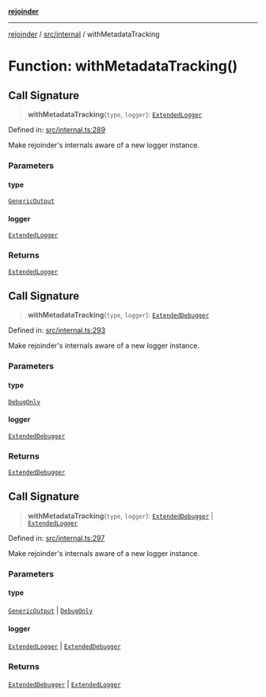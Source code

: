 [**rejoinder**](../../../README.md)

***

[rejoinder](../../../README.md) / [src/internal](../README.md) / withMetadataTracking

# Function: withMetadataTracking()

## Call Signature

> **withMetadataTracking**(`type`, `logger`): [`ExtendedLogger`](../interfaces/ExtendedLogger.md)

Defined in: [src/internal.ts:289](https://github.com/Xunnamius/rejoinder/blob/da115820e8e078fc8d5f9295b571a8c5d1e5f9e7/src/internal.ts#L289)

Make rejoinder's internals aware of a new logger instance.

### Parameters

#### type

[`GenericOutput`](../enumerations/LoggerType.md#genericoutput)

#### logger

[`ExtendedLogger`](../interfaces/ExtendedLogger.md)

### Returns

[`ExtendedLogger`](../interfaces/ExtendedLogger.md)

## Call Signature

> **withMetadataTracking**(`type`, `logger`): [`ExtendedDebugger`](../../interfaces/ExtendedDebugger.md)

Defined in: [src/internal.ts:293](https://github.com/Xunnamius/rejoinder/blob/da115820e8e078fc8d5f9295b571a8c5d1e5f9e7/src/internal.ts#L293)

Make rejoinder's internals aware of a new logger instance.

### Parameters

#### type

[`DebugOnly`](../enumerations/LoggerType.md#debugonly)

#### logger

[`ExtendedDebugger`](../../interfaces/ExtendedDebugger.md)

### Returns

[`ExtendedDebugger`](../../interfaces/ExtendedDebugger.md)

## Call Signature

> **withMetadataTracking**(`type`, `logger`): [`ExtendedDebugger`](../../interfaces/ExtendedDebugger.md) \| [`ExtendedLogger`](../interfaces/ExtendedLogger.md)

Defined in: [src/internal.ts:297](https://github.com/Xunnamius/rejoinder/blob/da115820e8e078fc8d5f9295b571a8c5d1e5f9e7/src/internal.ts#L297)

Make rejoinder's internals aware of a new logger instance.

### Parameters

#### type

[`GenericOutput`](../enumerations/LoggerType.md#genericoutput) | [`DebugOnly`](../enumerations/LoggerType.md#debugonly)

#### logger

[`ExtendedLogger`](../interfaces/ExtendedLogger.md) | [`ExtendedDebugger`](../../interfaces/ExtendedDebugger.md)

### Returns

[`ExtendedDebugger`](../../interfaces/ExtendedDebugger.md) \| [`ExtendedLogger`](../interfaces/ExtendedLogger.md)
